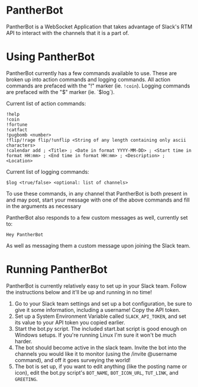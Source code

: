 # PantherBot
PantherBot is a WebSocket Application that takes advantage of Slack's RTM API to interact with the channels that it is a part of.

# Using PantherBot
PantherBot currently has a few commands available to use. These are broken up into action commands and logging commands.
All action commands are prefaced with the "!" marker (ie. `!coin`).
Logging commands are prefaced with the "$" marker (ie. `$log`).

Current list of action commands:
```
!help
!coin
!fortune
!catfact
!pugbomb <number>
!flip/!rage flip/!unflip <String of any length containing only ascii characters>
!calendar add ; <Title> ; <Date in format YYYY-MM-DD> ; <Start time in format HH:mm> ; <End time in format HH:mm> ; <Description> ; <Location>
```

Current list of logging commands:
```
$log <true/false> <optional: list of channels>
```

To use these commands, in any channel that PantherBot is both present in and may post, start your message with one of the above commands and fill in the arguments as necessary

PantherBot also responds to a few custom messages as well, currently set to:
```
Hey PantherBot
```
As well as messaging them a custom message upon joining the Slack team.

# Running PantherBot
PantherBot is currently relatively easy to set up in your Slack team. Follow the instructions below and it'll be up and running in no time!

1. Go to your Slack team settings and set up a bot configuration, be sure to give it some information, including a username! Copy the API token.
2. Set up a System Environment Variable called `SLACK_API_TOKEN`, and set its value to your API token you copied earlier.
3. Start the bot.py script. The included start.bat script is good enough on Windows setups. If you're running Linux I'm sure it won't be much harder.
4. The bot should become active in the slack team. Invite the bot into the channels you would like it to monitor (using the /invite @username command), and off it goes surveying the world!
5. The bot is set up, if you want to edit anything (like the posting name or icon), edit the bot.py script's `BOT_NAME`, `BOT_ICON_URL`, `TUT_LINK`, and `GREETING`.
